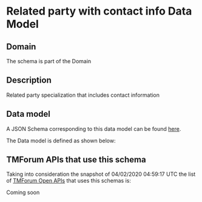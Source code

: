 # Related party with contact info Data Model

## Domain

The  schema is part of the  Domain

## Description

Related party specialization that includes contact information

## Data model

A JSON Schema corresponding to this data model can be found
[here](https://github.com/tmforum-rand/schemas/blob/candidates/EngagedParty/RelatedPartyWithContactInfo.schema.json).

The Data model is defined as shown below:





## TMForum APIs that use this schema

Taking into consideration the snapshot of 04/02/2020 04:59:17 UTC the list of [TMForum Open APIs](https://www.tmforum.org/open-apis/) that uses this schemas is:

Coming soon